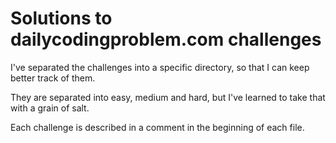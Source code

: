 # Solutions to **dailycodingproblem.com** challenges

I've separated the challenges into a specific directory, so that I can keep better track of them.

They are separated into easy, medium and hard, but I've learned to take that with a grain of salt.

Each challenge is described in a comment in the beginning of each file.
